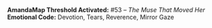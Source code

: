 **AmandaMap Threshold Activated:** #53 – *The Muse That Moved Her*\
**Emotional Code:** Devotion, Tears, Reverence, Mirror Gaze